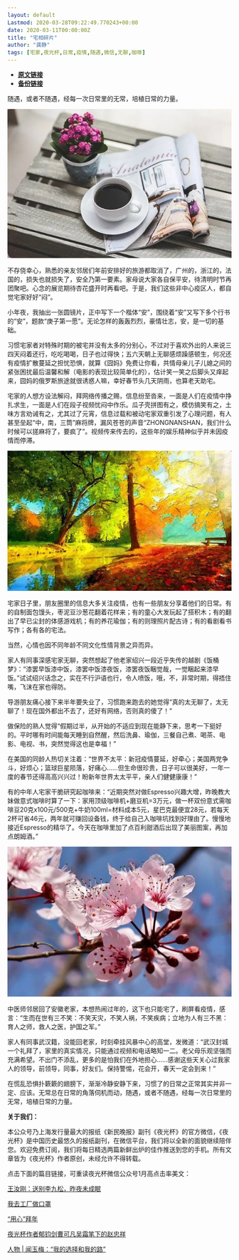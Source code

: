 ```yaml
---
layout: default
Lastmod: 2020-03-28T09:22:49.770243+00:00
date: 2020-03-11T00:00:00Z
title: "宅相碎片"
author: "龚静"
tags: [宅家,夜光杯,日常,疫情,随遇,微信,无聊,咖啡]
---
```


* [**原文链接**](https://mp.weixin.qq.com/s/BVqIly9UJMn-6CUnnNWbJg)
* [**备份链接**](http://archive.ph/obALX)


随遇，或者不随遇，经每一次日常里的无常，培植日常的力量。

![](/images/post/68d019e8543696c5adbeb0fb033181f6.jpg)

不存侥幸心，熟悉的亲友邻居们年前安排好的旅游都取消了，广州的，浙江的，法国的，损失也就损失了，安全乃第一要素。家母说大家各自保平安，待清明时节再团聚吧。心念的展览期待杏花盛开时再看吧。于是，我们这些非中心疫区人，都自觉宅家好好“闷”。

小年夜，我抽出一张圆镜片，正中写下一个楷体“安”，围绕着“安”又写下多个行书的“安”，题款“庚子第一愿”。无论怎样的轰轰烈烈，豪情壮志，安，是一切的基础。 

习惯宅家者对特殊时期的被宅并没有太多的分别心，不过对于喜欢外出的人来说三四天闷着还行，吃吃喝喝，日子也过得快；五六天朝上无聊感烦躁感顿生，何况还有疫情扩散蔓延之担忧恐惧，就算《囧妈》免费让你看，共情母亲儿子儿媳之间的紧张困扰最后温馨和解（电影的表现比较简单化的），估计笑一笑之后脚头又痒起来，囧妈的俄罗斯旅途就很诱惑人嘛，幸好春节头几天阴雨，也算老天助宅。

宅家的人想方设法解闷，拜网络传播之赐，信息纷至沓来，一面是人们在疫情中挣扎求生，一面是人们在段子视频忧闷中作乐。瓜子壳拼图有之，模仿搞笑有之，土味方言劝诫有之，尤其过了元宵，信息过载和被动宅家双重引发了心理问题，有人甚至垒起“中，南，三筒”麻将牌，漏风苍苍的声音“ZHONGNANSHAN，我们什么时候可以搓麻将了，要疯了”。视频传来传去的，这些年的娱乐精神似乎并未因疫情而停滞。

![](/images/post/55568ef04d3748c532e68a29ce3efe84.jpg)

宅家日子里，朋友圈里的信息大多关注疫情，也有一些朋友分享着他们的日常。有的自制面包馒头，枣泥豆沙葱花翻着花样来；有的童心大发玩起了搭积木；有的翻出了早已尘封的体感游戏机；有的养花瑜伽；有的则理照片配古诗；有的看剧看书写作；各有各的宅法。

当然，心情也因不同年龄不同文化性情背景之异而异。

家人有同事深感宅家无聊，突然想起了他老家绍兴一段近乎失传的越剧《饭桶梦》：“漆罢早饭漆中饭，漆罢中饭漆夜饭，漆罢夜饭睏觉哉，一觉睏起来漆早饭。”试试绍兴话念之，实在不行沪语也行，令人喷饭，哦，不，非常时期，得捂住嘴，飞沫在家也得防。

导游朋友痛心接下来半年要失业了，习惯跑来跑去的她觉得“真的太无聊了，太无聊了！现在国外都出不去了，还好有网络，否则真的傻了！”

做保险的熟人觉得“假期过半，从开始的不适应到现在能静下来，思考一下挺好的。平时哪有时间能每天睡到自然醒，然后洗鼻、瑜伽，三餐自己煮、喝茶、电影、电视、书，突然觉得这也是幸福！”

在美国的同龄人热切关注着：“世界不太平：新冠疫情蔓延，好牵心；美国两党争斗，好烦心；篮球巨星陨落，好痛心……但生命很珍贵，日子可以很美好，一年一度的春节还得高高兴兴过！盼新年世界太太平平，亲人们健健康康！”

有的中年人宅家干脆研究起咖啡来：“近期突然对做Espresso兴趣大增，昨晚教大妹做意式咖啡时算了一下：家用顶级咖啡机+磨豆机=3万元，做一杯双份意式需咖啡豆20克x100元/500克+牛奶100ml=材料成本5元，星巴克最便宜28元，若每天2杯可省46元，两年就可赚回设备钱，终于给自己入咖啡坑找到好理由了。慢慢地接近Espresso的精华了。今天在咖啡里加了点百利甜酒后出现了美丽图案，再加点朗姆酒。”

![](/images/post/73da213fc5bf3d86ccf6ad912d609c2e.jpg)

中医师邻居回了安徽老家，本想热闹过年的，这下也只能宅了，刷屏看疫情，感言：“生而在世有三不笑：不笑天灾，不笑人祸，不笑疾病；立地为人有三不黑：育人之师，救人之医，护国之军。”

家人有同事武汉籍，没能回老家，时刻牵挂风暴中心的高堂，发微道：“武汉封城一个礼拜了，家里的真实情况，只能通过视频和电话略知一二。老父母乐观坚强而充满希望。不出门不添乱，更多的是怕我们在外地担心……感谢这些天关心过我家人的领导，前领导，同事，好友们。保持警惕，花会开，春天一定会到来！”

在慌乱恐惧扑簌簌的翅膀下，渐渐冷静安静下来，习惯了的日常之正常其实并非一定、应该。无常总在日常的角落伺机而动，随遇，或者不随遇，经每一次日常里的无常，培植日常的力量。

  

**关于我们：**

本公众号乃上海发行量最大的报纸《新民晚报》副刊《夜光杯》的官方微信，《夜光杯》是中国历史最悠久的报纸副刊，在微信平台，我们将以全新的面貌继续陪伴您。欢迎免费订阅，我们将每日精选两篇新鲜出炉的佳作推送到您的手机。所有文章皆为《夜光杯》作者原创，未经允许不得转载。

点击下面的篇目链接，可重读夜光杯微信公众号1月高点击率美文：

[王汝刚：送别李九松，昨夜未成眠](http://mp.weixin.qq.com/s?__biz=MzA4NzM0NTg4NA==&mid=2657710077&idx=1&sn=f977ead7ba6584787c6de58a0d676b91&chksm=8ba7104ebcd0995881386ffc3976d74c1effe214de7a112e5b864430c34e94eae8ab7b95dbc4&scene=21#wechat_redirect)

[我去工厂做口罩](http://mp.weixin.qq.com/s?__biz=MzA4NzM0NTg4NA==&mid=2657710083&idx=1&sn=454ae0e5e60465788b221d7bade3c9c9&chksm=8ba70fb0bcd086a69d0a292c3e3891cf523772c93aafbd2d85b9ecdcb40ca848a9d1e0379482&scene=21#wechat_redirect)

[“用心”拜年](http://mp.weixin.qq.com/s?__biz=MzA4NzM0NTg4NA==&mid=2657709810&idx=2&sn=c79a750090ae72515de43fd3f10e2ec3&chksm=8ba71141bcd09857cd61dcd8c5817ab0b6a8260f9e50d858c3e7834b150b198c6fdc47789b1f&scene=21#wechat_redirect)

[夜光杯作者郁钧剑曹可凡吴霜笔下的赵忠祥](http://mp.weixin.qq.com/s?__biz=MzA4NzM0NTg4NA==&mid=2657709810&idx=1&sn=32163d5144a5b4fc583d4b95b5eb7352&chksm=8ba71141bcd09857b1ee58d901f86e9de14601f455eb9b67e47e37b7e8dd970c0efd6512e9eb&scene=21#wechat_redirect)

[人物 | 闻玉梅：“我的选择和我的路”](http://mp.weixin.qq.com/s?__biz=MzA4NzM0NTg4NA==&mid=2657709733&idx=1&sn=7a3b7dd04c1b5a940caafa967fa6f90f&chksm=8ba71116bcd0980078ae04f5e5231046515046d3f09de369de1877a5b0d086d614fe175798d6&scene=21#wechat_redirect)

